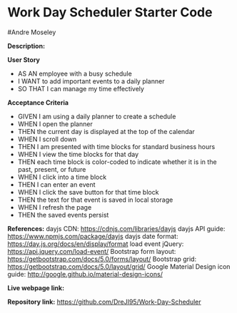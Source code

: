 # Work Day Scheduler Starter Code
#Andre Moseley

**Description:** 

**User Story**
- AS AN employee with a busy schedule
- I WANT to add important events to a daily planner
- SO THAT I can manage my time effectively

**Acceptance Criteria**
- GIVEN I am using a daily planner to create a schedule
- WHEN I open the planner
- THEN the current day is displayed at the top of the calendar
- WHEN I scroll down
- THEN I am presented with time blocks for standard business hours
- WHEN I view the time blocks for that day
- THEN each time block is color-coded to indicate whether it is in the past, present, or future
- WHEN I click into a time block
- THEN I can enter an event
- WHEN I click the save button for that time block
- THEN the text for that event is saved in local storage
- WHEN I refresh the page
- THEN the saved events persist

**References:** 
dayjs CDN: https://cdnjs.com/libraries/dayjs
dayjs API guide: https://www.npmjs.com/package/dayjs
dayjs date format: https://day.js.org/docs/en/display/format
load event jQuery: https://api.jquery.com/load-event/
Bootstrap form layout: https://getbootstrap.com/docs/5.0/forms/layout/
Bootstrap grid: https://getbootstrap.com/docs/5.0/layout/grid/
Google Material Design icon guide: http://google.github.io/material-design-icons/

**Live webpage link:**

**Repository link:** https://github.com/DreJI95/Work-Day-Scheduler
